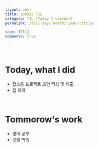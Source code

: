 ```yaml
---
layout: post
title: 200325 TIL
category: TIL (Today I Learned)
permalink: /til/:day/:month/:year/:title/

tags: [TIL]
comments: true
---
```

<br/>

# Today, what I did
- 캡스톤 프로젝트 초안 작성 및 제출
- 랩 회의

<br/>

# Tommorow's work
- 영어 공부
- 모델 학습
